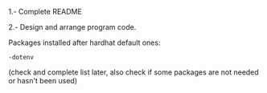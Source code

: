 1.- Complete README

2.- Design and arrange program code.

Packages installed after hardhat default ones:

    -dotenv


(check and complete list later, also check if some packages are not needed or hasn't been used)